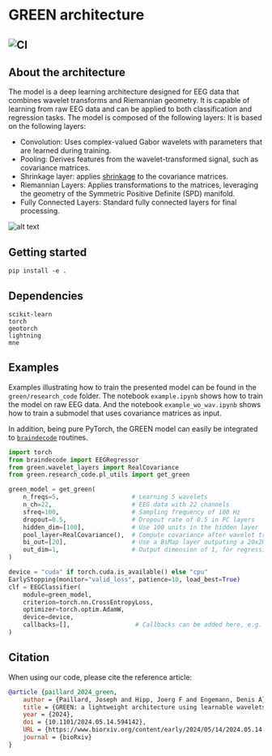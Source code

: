 # GREEN architecture
![CI](https://github.com/Roche/neuro-green/actions/workflows/lint_and_test.yaml/badge.svg)
---

## About the architecture
The model is a deep learning architecture designed for EEG data that combines wavelet transforms and Riemannian geometry. It is capable of learning from raw EEG data and can be applied to both classification and regression tasks. The model is composed of the following layers:
It is based on the following layers:
 - Convolution: Uses complex-valued Gabor wavelets with parameters that are learned during training. 
 - Pooling: Derives features from the wavelet-transformed signal, such as covariance matrices.
 - Shrinkage layer: applies [shrinkage](https://scikit-learn.org/1.5/modules/covariance.html#basic-shrinkage) to the covariance matrices.
 - Riemannian Layers: Applies transformations to the matrices, leveraging the geometry of the Symmetric Positive Definite (SPD) manifold.
 - Fully Connected Layers: Standard fully connected layers for final processing.

![alt text](assets/concept_figure.png)


## Getting started 

```
pip install -e .
```

## Dependencies 
``` 
scikit-learn
torch
geotorch
lightning
mne
```

## Examples
Examples illustrating how to train the presented model can be found in the `green/research_code` folder. The notebook `example.ipynb` shows how to train the model on raw EEG data. And the notebook `example_wo_wav.ipynb` shows how to train a submodel that uses covariance matrices as input. 

In addition, being pure PyTorch, the GREEN model can easily be integrated to [`braindecode`](https://braindecode.org/stable/index.html) routines. 

```python
import torch
from braindecode import EEGRegressor
from green.wavelet_layers import RealCovariance
from green.research_code.pl_utils import get_green

green_model = get_green(
	n_freqs=5,                    # Learning 5 wavelets
	n_ch=22,                      # EEG data with 22 channels
	sfreq=100,   			      # Sampling frequency of 100 Hz
	dropout=0.5,		          # Dropout rate of 0.5 in FC layers
	hidden_dim=[100],             # Use 100 units in the hidden layer
	pool_layer=RealCovariance(),  # Compute covariance after wavelet transform
	bi_out=[20],    		      # Use a BiMap layer outputing a 20x20 matrix
	out_dim=1, 				      # Output dimension of 1, for regression
)

device = "cuda" if torch.cuda.is_available() else "cpu"
EarlyStopping(monitor="valid_loss", patience=10, load_best=True)
clf = EEGClassifier(
	module=green_model,
	criterion=torch.nn.CrossEntropyLoss,
	optimizer=torch.optim.AdamW,
	device=device,
	callbacks=[],                  # Callbacks can be added here, e.g. EarlyStopping
)
```

## Citation
When using our code, please cite the reference article:

``` bibtex
@article {paillard_2024_green,
	author = {Paillard, Joseph and Hipp, Joerg F and Engemann, Denis A},
	title = {GREEN: a lightweight architecture using learnable wavelets and Riemannian geometry for biomarker exploration},
	year = {2024},
	doi = {10.1101/2024.05.14.594142},
	URL = {https://www.biorxiv.org/content/early/2024/05/14/2024.05.14.594142},
	journal = {bioRxiv}
}
```